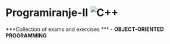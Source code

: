 # Programiranje-II 	![C++](https://img.shields.io/badge/c++-%2300599C.svg?style=for-the-badge&logo=c%2B%2B&logoColor=white)


***Collection of exams and exercises *** - **OBJECT-ORIENTED PROGRAMMING**
